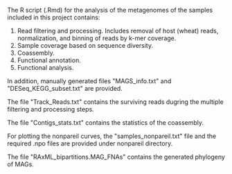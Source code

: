 The R script (.Rmd) for the analysis of the metagenomes of the samples included in this project contains:
1. Read filtering and processing. Includes removal of host (wheat) reads, normalization, and binning of reads by k-mer coverage.
2. Sample coverage based on sequence diversity.
3. Coassembly.
4. Functional annotation.
5. Functional analysis.

In addition, manually generated files "MAGS_info.txt" and "DESeq_KEGG_subset.txt" are provided.

The file "Track_Reads.txt" contains the surviving reads dugring the multiple filtering and processing steps.

The file "Contigs_stats.txt" contains the statistics of the coassembly.

For plotting the nonpareil curves, the "samples_nonpareil.txt" file and the required .npo files are provided under nonpareil directory.

The file "RAxML_bipartitions.MAG_FNAs" contains the generated phylogeny of MAGs.

